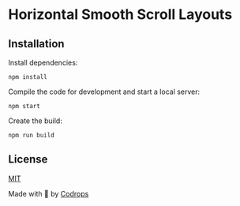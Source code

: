# Horizontal Smooth Scroll Layouts

## Installation

Install dependencies:

```
npm install
```

Compile the code for development and start a local server:

```
npm start
```

Create the build:

```
npm run build
```

## License
[MIT](LICENSE)

Made with :blue_heart: by [Codrops](http://www.codrops.com)
